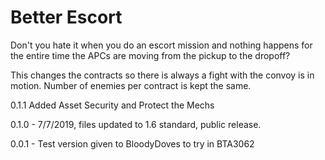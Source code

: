 # Better Escort

Don't you hate it when you do an escort mission and nothing happens for the entire time the APCs are moving from the pickup to the dropoff? 

This changes the contracts so there is always a fight with the convoy is in motion. Number of enemies per contract is kept the same.

0.1.1 Added Asset Security and Protect the Mechs

0.1.0 - 7/7/2019, files updated to 1.6 standard, public release.

0.0.1 - Test version given to BloodyDoves to try in BTA3062